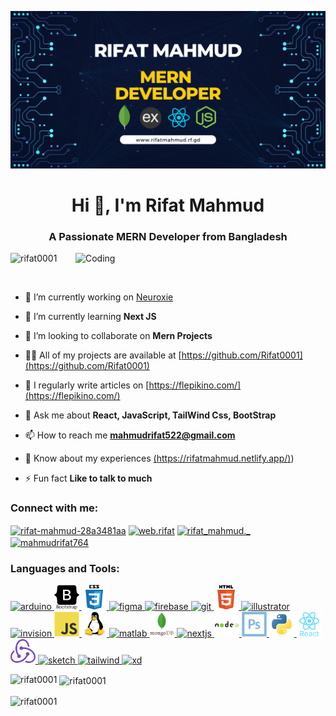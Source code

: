 ![logo](https://github.com/Rifat0001/Rifat0001/blob/main/banner%20(1).png)
<h1 align="center">Hi 👋, I'm Rifat Mahmud</h1>
<h3 align="center">A Passionate MERN Developer from Bangladesh</h3>
<img align="right" alt="Coding" width="400"
    src="https://cdn.dribbble.com/users/1162077/screenshots/3848914/programmer.gif">

<p align="left"> <img src="https://komarev.com/ghpvc/?username=rifat0001&label=Profile%20views&color=0e75b6&style=flat"
        alt="rifat0001" /> </p>

<p align="left"> <a href="https://twitter.com/" target="blank"><img
            src="https://img.shields.io/twitter/follow/?logo=twitter&style=for-the-badge" alt="" /></a> </p>

- 🔭 I’m currently working on [Neuroxie](www.neuroxie.com)

- 🌱 I’m currently learning **Next JS**

- 👯 I’m looking to collaborate on **Mern Projects**

- 👨‍💻 All of my projects are available at [https://github.com/Rifat0001](https://github.com/Rifat0001)

- 📝 I regularly write articles on [https://flepikino.com/](https://flepikino.com/)

- 💬 Ask me about **React, JavaScript, TailWind Css, BootStrap**

- 📫 How to reach me **mahmudrifat522@gmail.com**

- 📄 Know about my experiences [(https://rifatmahmud.netlify.app/)](https://rifatmahmud.netlify.app/))

- ⚡ Fun fact **Like to talk to much**

<h3 align="left">Connect with me:</h3>
<p align="left">
    <a href="https://linkedin.com/in/rifat-mahmud-28a3481aa" target="blank"><img align="center"
            src="https://raw.githubusercontent.com/rahuldkjain/github-profile-readme-generator/master/src/images/icons/Social/linked-in-alt.svg"
            alt="rifat-mahmud-28a3481aa" height="30" width="40" /></a>
    <a href="https://fb.com/web.rifat" target="blank"><img align="center"
            src="https://raw.githubusercontent.com/rahuldkjain/github-profile-readme-generator/master/src/images/icons/Social/facebook.svg"
            alt="web.rifat" height="30" width="40" /></a>
    <a href="https://instagram.com/rifat_mahmud._" target="blank"><img align="center"
            src="https://raw.githubusercontent.com/rahuldkjain/github-profile-readme-generator/master/src/images/icons/Social/instagram.svg"
            alt="rifat_mahmud._" height="30" width="40" /></a>
    <a href="https://www.hackerrank.com/mahmudrifat764" target="blank"><img align="center"
            src="https://raw.githubusercontent.com/rahuldkjain/github-profile-readme-generator/master/src/images/icons/Social/hackerrank.svg"
            alt="mahmudrifat764" height="30" width="40" /></a>
</p>

<h3 align="left">Languages and Tools:</h3>
<p align="left"> <a href="https://www.arduino.cc/" target="_blank" rel="noreferrer"> <img
            src="https://cdn.worldvectorlogo.com/logos/arduino-1.svg" alt="arduino" width="40" height="40" /> </a> <a
        href="https://getbootstrap.com" target="_blank" rel="noreferrer"> <img
            src="https://raw.githubusercontent.com/devicons/devicon/master/icons/bootstrap/bootstrap-plain-wordmark.svg"
            alt="bootstrap" width="40" height="40" /> </a> <a href="https://www.w3schools.com/css/" target="_blank"
        rel="noreferrer"> <img
            src="https://raw.githubusercontent.com/devicons/devicon/master/icons/css3/css3-original-wordmark.svg"
            alt="css3" width="40" height="40" /> </a> <a href="https://www.figma.com/" target="_blank" rel="noreferrer">
        <img src="https://www.vectorlogo.zone/logos/figma/figma-icon.svg" alt="figma" width="40" height="40" /> </a> <a
        href="https://firebase.google.com/" target="_blank" rel="noreferrer"> <img
            src="https://www.vectorlogo.zone/logos/firebase/firebase-icon.svg" alt="firebase" width="40" height="40" />
    </a> <a href="https://git-scm.com/" target="_blank" rel="noreferrer"> <img
            src="https://www.vectorlogo.zone/logos/git-scm/git-scm-icon.svg" alt="git" width="40" height="40" /> </a> <a
        href="https://www.w3.org/html/" target="_blank" rel="noreferrer"> <img
            src="https://raw.githubusercontent.com/devicons/devicon/master/icons/html5/html5-original-wordmark.svg"
            alt="html5" width="40" height="40" /> </a> <a href="https://www.adobe.com/in/products/illustrator.html"
        target="_blank" rel="noreferrer"> <img
            src="https://www.vectorlogo.zone/logos/adobe_illustrator/adobe_illustrator-icon.svg" alt="illustrator"
            width="40" height="40" /> </a> <a href="https://www.invisionapp.com/" target="_blank" rel="noreferrer"> <img
            src="https://www.vectorlogo.zone/logos/invisionapp/invisionapp-icon.svg" alt="invision" width="40"
            height="40" /> </a> <a href="https://developer.mozilla.org/en-US/docs/Web/JavaScript" target="_blank"
        rel="noreferrer"> <img
            src="https://raw.githubusercontent.com/devicons/devicon/master/icons/javascript/javascript-original.svg"
            alt="javascript" width="40" height="40" /> </a> <a href="https://www.linux.org/" target="_blank"
        rel="noreferrer"> <img
            src="https://raw.githubusercontent.com/devicons/devicon/master/icons/linux/linux-original.svg" alt="linux"
            width="40" height="40" /> </a> <a href="https://www.mathworks.com/" target="_blank" rel="noreferrer"> <img
            src="https://upload.wikimedia.org/wikipedia/commons/2/21/Matlab_Logo.png" alt="matlab" width="40"
            height="40" /> </a> <a href="https://www.mongodb.com/" target="_blank" rel="noreferrer"> <img
            src="https://raw.githubusercontent.com/devicons/devicon/master/icons/mongodb/mongodb-original-wordmark.svg"
            alt="mongodb" width="40" height="40" /> </a> <a href="https://nextjs.org/" target="_blank" rel="noreferrer">
        <img src="https://cdn.worldvectorlogo.com/logos/nextjs-2.svg" alt="nextjs" width="40" height="40" /> </a> <a
        href="https://nodejs.org" target="_blank" rel="noreferrer"> <img
            src="https://raw.githubusercontent.com/devicons/devicon/master/icons/nodejs/nodejs-original-wordmark.svg"
            alt="nodejs" width="40" height="40" /> </a> <a href="https://www.photoshop.com/en" target="_blank"
        rel="noreferrer"> <img
            src="https://raw.githubusercontent.com/devicons/devicon/master/icons/photoshop/photoshop-line.svg"
            alt="photoshop" width="40" height="40" /> </a> <a href="https://www.python.org" target="_blank"
        rel="noreferrer"> <img
            src="https://raw.githubusercontent.com/devicons/devicon/master/icons/python/python-original.svg"
            alt="python" width="40" height="40" /> </a> <a href="https://reactjs.org/" target="_blank" rel="noreferrer">
        <img src="https://raw.githubusercontent.com/devicons/devicon/master/icons/react/react-original-wordmark.svg"
            alt="react" width="40" height="40" /> </a> <a href="https://redux.js.org" target="_blank" rel="noreferrer">
        <img src="https://raw.githubusercontent.com/devicons/devicon/master/icons/redux/redux-original.svg" alt="redux"
            width="40" height="40" /> </a> <a href="https://www.sketch.com/" target="_blank" rel="noreferrer"> <img
            src="https://www.vectorlogo.zone/logos/sketchapp/sketchapp-icon.svg" alt="sketch" width="40" height="40" />
    </a> <a href="https://tailwindcss.com/" target="_blank" rel="noreferrer"> <img
            src="https://www.vectorlogo.zone/logos/tailwindcss/tailwindcss-icon.svg" alt="tailwind" width="40"
            height="40" /> </a> <a href="https://www.adobe.com/products/xd.html" target="_blank" rel="noreferrer"> <img
            src="https://cdn.worldvectorlogo.com/logos/adobe-xd.svg" alt="xd" width="40" height="40" /> </a> </p>

<p><img align="left"
        src="https://github-readme-stats.vercel.app/api/top-langs?username=rifat0001&show_icons=true&locale=en&layout=compact"
        alt="rifat0001" /></p>

<p>&nbsp;<img align="center"
        src="https://github-readme-stats.vercel.app/api?username=rifat0001&show_icons=true&locale=en" alt="rifat0001" />
</p>

<p><img align="center" src="https://github-readme-streak-stats.herokuapp.com/?user=rifat0001&" alt="rifat0001" /></p>
